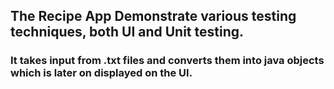 ## The Recipe App Demonstrate various testing techniques, both UI and Unit testing.
### It takes input from .txt files and converts them into java objects which is later on displayed on the UI. 